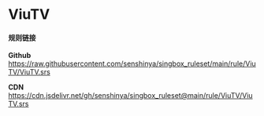 # ViuTV

#### 规则链接

**Github**
https://raw.githubusercontent.com/senshinya/singbox_ruleset/main/rule/ViuTV/ViuTV.srs

**CDN**
https://cdn.jsdelivr.net/gh/senshinya/singbox_ruleset@main/rule/ViuTV/ViuTV.srs